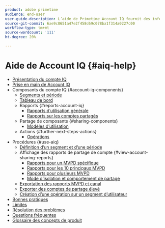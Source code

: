 ```yaml
---
product: adobe primetime
audience: end-user
user-guide-description: L’aide de Primetime Account IQ fournit des informations sur les composants d’Account IQ et vous guide tout au long des parcours utilisateur pour utiliser les différents composants.
source-git-commit: 6ae9c8651a47e2f458d69c078ba1f314a0227c00
workflow-type: tm+mt
source-wordcount: '111'
ht-degree: 20%

---
```


# Aide de Account IQ {#aiq-help}

+ [Présentation du compte IQ](/help/AccountIQ/home.md)
+ [Prise en main de Account IQ](/help/AccountIQ/get-started.md)
+ Composants du compte IQ {#account-iq-components}
   + [Segments et période](/help/AccountIQ/segments-timeframe.md)
   + [Tableau de bord](/help/AccountIQ/dashboard.md)
   + Rapports {#reports-account-iq}
      + [Rapports d’utilisation générale](/help/AccountIQ/general-usage-reports.md)
      + [Rapports sur les comptes partagés](/help/AccountIQ/shared-acc-reports.md)
   + Partage de composants {#sharing-components}
      + [Modèles d’utilisation](/help/AccountIQ/usage-patterns.md)
   + Actions {#further-next-steps-actions}
      + [Opérations](/help/AccountIQ/operations.md)
+ Procédures {#use-aiq}
   + [Définition d’un segment et d’une période](/help/AccountIQ/howto-select-segment-timeframe.md)
   + Affichage des rapports de partage de compte {#view-account-sharing-reports}
      + [Rapports pour un MVPD spécifique](/help/AccountIQ/reports-for-specific-mvpds.md)
      + [Rapports pour les 10 principaux MVPD](/help/AccountIQ/top-10-mvpd-reports.md)
      + [Rapports pour plusieurs MVPD](viewrep-multiple-mvpd-channel.md)
      + [Mode d’isolation et comportement de partage](/help/AccountIQ/isolation-mode.md)
   + [Exportation des rapports MVPD et canal](/help/AccountIQ/export-segment-metrics.md)
   + [Exporter des comptes de partage élevé](/help/AccountIQ/export-acc-information.md)
   + [Création d’une opération sur un segment d’utilisateur](/help/AccountIQ/operation-affecting-user-segment.md)
+ [Bonnes pratiques](/help/AccountIQ/best-practices.md)
+ [Limites](/help/AccountIQ/limitations.md)
+ [Résolution des problèmes](/help/AccountIQ/troubleshoot.md)
+ [Questions fréquentes](/help/AccountIQ/faq.md)
+ [Glossaire des concepts de produit](/help/AccountIQ/product-concepts.md)